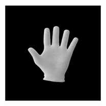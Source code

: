 <a href='https://github.com/armedev?tab=repositories'>
  <p align="center">
<img width="300" height="300" src='https://raw.githubusercontent.com/armedev/armedev/master/hand.webp'/>
  </p>
</a>

